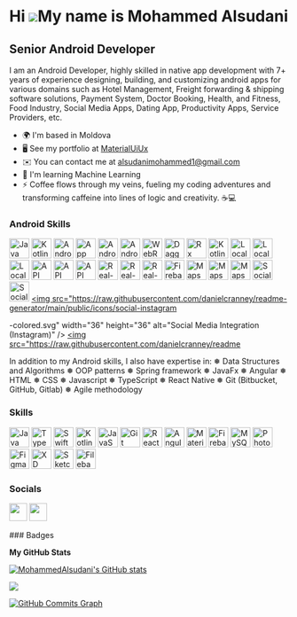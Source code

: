 Hi ![](https://user-images.githubusercontent.com/18350557/176309783-0785949b-9127-417c-8b55-ab5a4333674e.gif)My name is Mohammed Alsudani
=========================================================================================================================================

Senior Android Developer
------------------------

I am an Android Developer, highly skilled in native app development with 7+ years of experience designing, building, and customizing android apps for various domains such as Hotel Management, Freight forwarding & shipping software solutions, Payment System, Doctor Booking, Health, and Fitness, Food Industry, Social Media Apps, Dating App, Productivity Apps, Service Providers, etc.

* 🌍  I'm based in Moldova
* 🖥️  See my portfolio at [MaterialUiUx](http://materialuiux.com/)
* ✉️  You can contact me at [alsudanimohammed1@gmail.com](mailto:alsudanimohammed1@gmail.com)
* 🧠  I'm learning Machine Learning
* ⚡  Coffee flows through my veins, fueling my coding adventures and transforming caffeine into lines of logic and creativity. ☕💻

 ### Android Skills

<p align="left">
  <a href="https://www.oracle.com/java/" target="_blank" rel="noreferrer"><img src="https://raw.githubusercontent.com/danielcranney/readme-generator/main/public/icons/skills/java-colored.svg" width="36" height="36" alt="Java" /></a>
  <a href="#" target="_blank" rel="noreferrer"><img src="https://raw.githubusercontent.com/danielcranney/readme-generator/main/public/icons/skills/kotlin-colored.svg" width="36" height="36" alt="Kotlin" /></a>
  <a href="#" target="_blank" rel="noreferrer"><img src="https://raw.githubusercontent.com/danielcranney/readme-generator/main/public/icons/skills/android-jetpack-colored.svg" width="36" height="36" alt="Android Jetpack" /></a>
  <a href="#" target="_blank" rel="noreferrer"><img src="https://raw.githubusercontent.com/danielcranney/readme-generator/main/public/icons/skills/app-modularization-colored.svg" width="36" height="36" alt="App Modularization" /></a>
  <a href="#" target="_blank" rel="noreferrer"><img src="https://raw.githubusercontent.com/danielcranney/readme-generator/main/public/icons/skills/android-security-colored.svg" width="36" height="36" alt="Android Security" /></a>
  <a href="#" target="_blank" rel="noreferrer"><img src="https://raw.githubusercontent.com/danielcranney/readme-generator/main/public/icons/skills/android-architecture-colored.svg" width="36" height="36" alt="Android Architecture Patterns" /></a>
  <a href="#" target="_blank" rel="noreferrer"><img src="https://raw.githubusercontent.com/danielcranney/readme-generator/main/public/icons/skills/webrtc-colored.svg" width="36" height="36" alt="WebRTC" /></a>
  <a href="#" target="_blank" rel="noreferrer"><img src="https://raw.githubusercontent.com/danielcranney/readme-generator/main/public/icons/skills/dagger-colored.svg" width="36" height="36" alt="Dagger/Hilt" /></a>
  <a href="#" target="_blank" rel="noreferrer"><img src="https://raw.githubusercontent.com/danielcranney/readme-generator/main/public/icons/skills/rx-colored.svg" width="36" height="36" alt="Rx (Java, Kotlin)" /></a>
  <a href="#" target="_blank" rel="noreferrer"><img src="https://raw.githubusercontent.com/danielcranney/readme-generator/main/public/icons/skills/kotlin-coroutines-colored.svg" width="36" height="36" alt="Kotlin Coroutines" /></a>
  <a href="#" target="_blank" rel="noreferrer"><img src="https://raw.githubusercontent.com/danielcranney/readme-generator/main/public/icons/skills/sqlite-colored.svg" width="36" height="36" alt="Local Database (SQLite)" /></a>
  <a href="#" target="_blank" rel="noreferrer"><img src="https://raw.githubusercontent.com/danielcranney/readme-generator/main/public/icons/skills/realm-colored.svg" width="36" height="36" alt="Local Database (Realm)" /></a>
  <a href="#" target="_blank" rel="noreferrer"><img src="https://raw.githubusercontent.com/danielcranney/readme-generator/main/public/icons/skills/ormlite-colored.svg" width="36" height="36" alt="Local Database (ORMLITE)" /></a>
  <a href="#" target="_blank" rel="n

oreferrer"><img src="https://raw.githubusercontent.com/danielcranney/readme-generator/main/public/icons/skills/room-colored.svg" width="36" height="36" alt="Local Database (Room)" /></a>
  <a href="#" target="_blank" rel="noreferrer"><img src="https://raw.githubusercontent.com/danielcranney/readme-generator/main/public/icons/skills/retrofit-colored.svg" width="36" height="36" alt="API Integration (Retrofit)" /></a>
  <a href="#" target="_blank" rel="noreferrer"><img src="https://raw.githubusercontent.com/danielcranney/readme-generator/main/public/icons/skills/volley-colored.svg" width="36" height="36" alt="API Integration (Volley)" /></a>
  <a href="#" target="_blank" rel="noreferrer"><img src="https://raw.githubusercontent.com/danielcranney/readme-generator/main/public/icons/skills/okhttp3-colored.svg" width="36" height="36" alt="API Integration (okhttp3)" /></a>
  <a href="#" target="_blank" rel="noreferrer"><img src="https://raw.githubusercontent.com/danielcranney/readme-generator/main/public/icons/skills/websockets-colored.svg" width="36" height="36" alt="Real-time APIs (WebSockets)" /></a>
  <a href="#" target="_blank" rel="noreferrer"><img src="https://raw.githubusercontent.com/danielcranney/readme-generator/main/public/icons/skills/xmpp-colored.svg" width="36" height="36" alt="Real-time APIs (XMPP)" /></a>
  <a href="#" target="_blank" rel="noreferrer"><img src="https://raw.githubusercontent.com/danielcranney/readme-generator/main/public/icons/skills/iot-colored.svg" width="36" height="36" alt="Real-time APIs (IoT MQTT)" /></a>
  <a href="#" target="_blank" rel="noreferrer"><img src="https://raw.githubusercontent.com/danielcranney/readme-generator/main/public/icons/firebase.svg" width="36" height="36" alt="Firebase Integration" /></a>
  <a href="#" target="_blank" rel="noreferrer"><img src="https://raw.githubusercontent.com/danielcranney/readme-generator/main/public/icons/maps-google-colored.svg" width="36" height="36" alt="Maps (Google)" /></a>
  <a href="#" target="_blank" rel="noreferrer"><img src="https://raw.githubusercontent.com/danielcranney/readme-generator/main/public/icons/maps-mapbox-colored.svg" width="36" height="36" alt="Maps (MapBox)" /></a>
  <a href="#" target="_blank" rel="noreferrer"><img src="https://raw.githubusercontent.com/danielcranney/readme-generator/main/public/icons/maps-openstreetmap-colored.svg" width="36" height="36" alt="Maps (OpenStreetMap)" /></a>
  <a href="#" target="_blank" rel="noreferrer"><img src="https://raw.githubusercontent.com/danielcranney/readme-generator/main/public/icons/social-facebook-colored.svg" width="36" height="36" alt="Social Media Integration (Facebook)" /></a>
  <a href="#" target="_blank" rel="noreferrer"><img src="https://raw.githubusercontent.com/danielcranney/readme-generator/main/public/icons/social-twitter-colored.svg" width="36" height="36" alt="Social Media Integration (Twitter)" /></a>
  <a href="#" target="_blank" rel="noreferrer"><img src="https://raw.githubusercontent.com/danielcranney/readme-generator/main/public/icons/social-instagram

-colored.svg" width="36" height="36" alt="Social Media Integration (Instagram)" /></a>
  <a href="#" target="_blank" rel="noreferrer"><img src="https://raw.githubusercontent.com/danielcranney/readme
</p>
In addition to my Android skills, I also have expertise in:
❅ Data Structures and Algorithms
❅ OOP patterns
❅ Spring framework
❅ JavaFx
❅ Angular
❅ HTML
❅ CSS
❅ Javascript
❅ TypeScript
❅ React Native
❅ Git (Bitbucket, GitHub, Gitlab)
❅ Agile methodology

### Skills

<p align="left">
<a href="https://www.oracle.com/java/" target="_blank" rel="noreferrer"><img src="https://raw.githubusercontent.com/danielcranney/readme-generator/main/public/icons/skills/java-colored.svg" width="36" height="36" alt="Java" /></a>
<a href="https://www.typescriptlang.org/" target="_blank" rel="noreferrer"><img src="https://raw.githubusercontent.com/danielcranney/readme-generator/main/public/icons/skills/typescript-colored.svg" width="36" height="36" alt="TypeScript" /></a>
<a href="https://developer.apple.com/swift/" target="_blank" rel="noreferrer"><img src="https://raw.githubusercontent.com/danielcranney/readme-generator/main/public/icons/skills/swift-colored.svg" width="36" height="36" alt="Swift" /></a>
<a href="https://kotlinlang.org/" target="_blank" rel="noreferrer"><img src="https://raw.githubusercontent.com/danielcranney/readme-generator/main/public/icons/skills/kotlin-colored.svg" width="36" height="36" alt="Kotlin" /></a>
<a href="https://developer.mozilla.org/en-US/docs/Web/JavaScript" target="_blank" rel="noreferrer"><img src="https://raw.githubusercontent.com/danielcranney/readme-generator/main/public/icons/skills/javascript-colored.svg" width="36" height="36" alt="JavaScript" /></a>
<a href="https://git-scm.com/" target="_blank" rel="noreferrer"><img src="https://raw.githubusercontent.com/danielcranney/readme-generator/main/public/icons/skills/git-colored.svg" width="36" height="36" alt="Git" /></a>
<a href="https://reactjs.org/" target="_blank" rel="noreferrer"><img src="https://raw.githubusercontent.com/danielcranney/readme-generator/main/public/icons/skills/react-colored.svg" width="36" height="36" alt="React" /></a>
<a href="https://angular.io/" target="_blank" rel="noreferrer"><img src="https://raw.githubusercontent.com/danielcranney/readme-generator/main/public/icons/skills/angularjs-colored.svg" width="36" height="36" alt="Angular" /></a>
<a href="https://mui.com/" target="_blank" rel="noreferrer"><img src="https://raw.githubusercontent.com/danielcranney/readme-generator/main/public/icons/skills/materialui-colored.svg" width="36" height="36" alt="Material UI" /></a>
<a href="https://firebase.google.com/" target="_blank" rel="noreferrer"><img src="https://raw.githubusercontent.com/danielcranney/readme-generator/main/public/icons/skills/firebase-colored.svg" width="36" height="36" alt="Firebase" /></a>
<a href="https://www.mysql.com/" target="_blank" rel="noreferrer"><img src="https://raw.githubusercontent.com/danielcranney/readme-generator/main/public/icons/skills/mysql-colored.svg" width="36" height="36" alt="MySQL" /></a>
<a href="https://www.adobe.com/uk/products/photoshop.html" target="_blank" rel="noreferrer"><img src="https://raw.githubusercontent.com/danielcranney/readme-generator/main/public/icons/skills/photoshop-colored.svg" width="36" height="36" alt="Photoshop" /></a>
<a href="https://www.figma.com/" target="_blank" rel="noreferrer"><img src="https://raw.githubusercontent.com/danielcranney/readme-generator/main/public/icons/skills/figma-colored.svg" width="36" height="36" alt="Figma" /></a>
<a href="https://www.adobe.com/uk/products/xd.html" target="_blank" rel="noreferrer"><img src="https://raw.githubusercontent.com/danielcranney/readme-generator/main/public/icons/skills/xd-colored.svg" width="36" height="36" alt="XD" /></a>
<a href="https://www.sketch.com/" target="_blank" rel="noreferrer"><img src="https://raw.githubusercontent.com/danielcranney/readme-generator/main/public/icons/skills/sketch-colored.svg" width="36" height="36" alt="Sketch" /></a>
<a href="https://filebase.com/" target="_blank" rel="noreferrer"><img src="https://raw.githubusercontent.com/danielcranney/readme-generator/main/public/icons/skills/filebase-colored.svg" width="36" height="36" alt="Filebase" /></a>
</p>

### Socials

<p align="left"> <a href="https://www.github.com/MohammedAlsudani" target="_blank" rel="noreferrer"><img src="https://raw.githubusercontent.com/danielcranney/readme-generator/main/public/icons/socials/github.svg" width="32" height="32" /></a> <a href="https://www.linkedin.com/in/mohammed-alsudani-259a28152" target="_blank" rel="noreferrer"><img src="https://raw.githubusercontent.com/danielcranney/readme-generator/main/public/icons/socials/linkedin.svg" width="32" height="32" /></a></p>
### Badges

<b>My GitHub Stats</b>

<a href="http://www.github.com/MohammedAlsudani"><img src="https://github-readme-stats.vercel.app/api?username=MohammedAlsudani&show_icons=true&hide=&count_private=true&title_color=0891b2&text_color=ffffff&icon_color=0891b2&bg_color=1c1917&hide_border=true&show_icons=true" alt="MohammedAlsudani's GitHub stats" /></a>

<a href="http://www.github.com/MohammedAlsudani"><img src="https://github-readme-streak-stats.herokuapp.com/?user=MohammedAlsudani&stroke=ffffff&background=1c1917&ring=0891b2&fire=0891b2&currStreakNum=ffffff&currStreakLabel=0891b2&sideNums=ffffff&sideLabels=ffffff&dates=ffffff&hide_border=true" /></a>

<a href="http://www.github.com/MohammedAlsudani"><img src="https://github-readme-activity-graph.cyclic.app/graph?username=MohammedAlsudani&bg_color=1c1917&color=ffffff&line=0891b2&point=ffffff&area_color=1c1917&area=true&hide_border=true&custom_title=GitHub%20Commits%20Graph" alt="GitHub Commits Graph" /></a>
